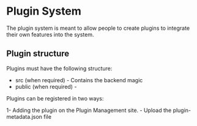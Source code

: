 # Plugin System

The plugin system is meant to allow people to create plugins to integrate their own features into the system.


## Plugin structure

Plugins must have the following structure:

- src (when required) - Contains the backend magic
- public (when required) - 

Plugins can be registered in two ways:

1- Adding the plugin on the Plugin Management site.
    - Upload the plugin-metadata.json file